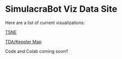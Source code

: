 # SimulacraBot Viz Data Site

Here are a list of current visualizations:

[TSNE](./tsne_2d_pp30.html)

[TDA/Keppler Map](./SBViz_filterFalse_n25_o0.15_eps4.570_pp30.html)

Code and Colab coming soon!!
